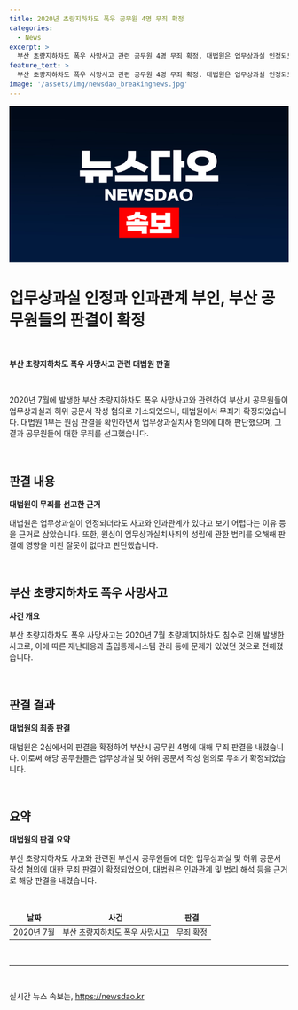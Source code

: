 ```yaml
---
title: 2020년 초량지하차도 폭우 공무원 4명 무죄 확정
categories:
  - News
excerpt: >
  부산 초량지하차도 폭우 사망사고 관련 공무원 4명 무죄 확정. 대법원은 업무상과실 인정되도 사고와 인과관계 없다 판단. 1심에서는 1년 2개월의 실형과 벌금 형을 선고했지만, 2심과 대법원은 모두 무죄로 판단. 허위공문서 작성 등 혐의 무죄로 전환된 이유는 업무상과실과 사고 인과관계 등을 고려한 결과.
feature_text: >
  부산 초량지하차도 폭우 사망사고 관련 공무원 4명 무죄 확정. 대법원은 업무상과실 인정되도 사고와 인과관계 없다 판단. 1심에서는 1년 2개월의 실형과 벌금 형을 선고했지만, 2심과 대법원은 모두 무죄로 판단. 허위공문서 작성 등 혐의 무죄로 전환된 이유는 업무상과실과 사고 인과관계 등을 고려한 결과.
image: '/assets/img/newsdao_breakingnews.jpg'
---
```


<p><img src="/assets/img/newsdao_breakingnews.jpg" alt="implanttips 속보" /></p>

<h1>업무상과실 인정과 인과관계 부인, 부산 공무원들의 판결이 확정</h1>

<p data-ke-size="size16">&nbsp;</p>

<p><b>부산 초량지하차도 폭우 사망사고 관련 대법원 판결</b></p>

<p data-ke-size="size16">&nbsp;</p>

<p>2020년 7월에 발생한 부산 초량지하차도 폭우 사망사고와 관련하여 부산시 공무원들이 업무상과실과 허위 공문서 작성 혐의로 기소되었으나, 대법원에서 무죄가 확정되었습니다. 대법원 1부는 원심 판결을 확인하면서 업무상과실치사 혐의에 대해 판단했으며, 그 결과 공무원들에 대한 무죄를 선고했습니다.</p>

<p data-ke-size="size16">&nbsp;</p>

<h2 data-ke-size="size26">판결 내용</h2>

<p><b>대법원이 무죄를 선고한 근거</b></p>

<p>대법원은 업무상과실이 인정되더라도 사고와 인과관계가 있다고 보기 어렵다는 이유 등을 근거로 삼았습니다. 또한, 원심이 업무상과실치사죄의 성립에 관한 법리를 오해해 판결에 영향을 미친 잘못이 없다고 판단했습니다.</p>

<p data-ke-size="size16">&nbsp;</p>

<h2 data-ke-size="size26">부산 초량지하차도 폭우 사망사고</h2>

<p><b>사건 개요</b></p>

<p>부산 초량지하차도 폭우 사망사고는 2020년 7월 초량제1지하차도 침수로 인해 발생한 사고로, 이에 따른 재난대응과 출입통제시스템 관리 등에 문제가 있었던 것으로 전해졌습니다.</p>

<p data-ke-size="size16">&nbsp;</p>

<h2 data-ke-size="size26">판결 결과</h2>

<p><b>대법원의 최종 판결</b></p>

<p>대법원은 2심에서의 판결을 확정하여 부산시 공무원 4명에 대해 무죄 판결을 내렸습니다. 이로써 해당 공무원들은 업무상과실 및 허위 공문서 작성 혐의로 무죄가 확정되었습니다.</p>

<p data-ke-size="size16">&nbsp;</p>

<h2 data-ke-size="size26">요약</h2>

<p><b>대법원의 판결 요약</b></p>

<p>부산 초량지하차도 사고와 관련된 부산시 공무원들에 대한 업무상과실 및 허위 공문서 작성 혐의에 대한 무죄 판결이 확정되었으며, 대법원은 인과관계 및 법리 해석 등을 근거로 해당 판결을 내렸습니다.</p>

<p data-ke-size="size16">&nbsp;</p>

<table>
    <thead>
        <tr>
            <td style="text-align: center;"><b>날짜</b></td>
            <td style="text-align: center;"><b>사건</b></td>
            <td style="text-align: center;"><b>판결</b></td>
        </tr>
    </thead>
    <tbody>
        <tr>
            <td style="text-align: center;">2020년 7월</td>
            <td style="text-align: center;">부산 초량지하차도 폭우 사망사고</td>
            <td style="text-align: center;">무죄 확정</td>
        </tr>
    </tbody>
</table>

<p data-ke-size="size16">&nbsp;</p>

<hr>

<p data-ke-size="size16">&nbsp;</p>
실시간 뉴스 속보는, <a href="https://newsdao.kr" rel="dofollow">https://newsdao.kr</a>


